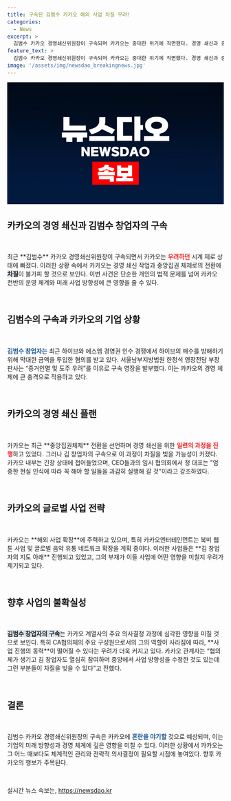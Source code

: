 ```yaml
---
title: 구속된 김범수 카카오 해외 사업 차질 우려!
categories:
  - News
excerpt: >
  김범수 카카오 경영쇄신위원장이 구속되며 카카오는 중대한 위기에 직면했다. 경영 쇄신과 중앙집권 체제 도입이 큰 타격을 입어 향후 해외 사업 진행에 많은 차질이 우려된다.
feature_text: >
  김범수 카카오 경영쇄신위원장이 구속되며 카카오는 중대한 위기에 직면했다. 경영 쇄신과 중앙집권 체제 도입이 큰 타격을 입어 향후 해외 사업 진행에 많은 차질이 우려된다.
image: '/assets/img/newsdao_breakingnews.jpg'
---
```


<p><img src="/assets/img/newsdao_breakingnews.jpg" alt="cryptoinkorea 속보" /></p>

<h2 data-ke-size="size26">카카오의 경영 쇄신과 김범수 창업자의 구속</h2>

<p data-ke-size="size16">&nbsp;</p>

<p data-ke-size="size16">최근 **김범수** 카카오 경영쇄신위원장이 구속되면서 카카오는 <b><span style="color: #ee2323;">우려하던</span></b> 시계 제로 상태에 빠졌다. 이러한 상황 속에서 카카오는 경영 쇄신 작업과 중앙집권 체제로의 전환에 <b><span style="background-color: #21538527;">차질</span></b>이 불가피 할 것으로 보인다. 이번 사건은 단순한 개인의 법적 문제를 넘어 카카오 전반의 운영 체계와 미래 사업 방향성에 큰 영향을 줄 수 있다.</p>

<p data-ke-size="size16">&nbsp;</p>

<h2 data-ke-size="size26">김범수의 구속과 카카오의 기업 상황</h2>

<p data-ke-size="size16">&nbsp;</p>

<p data-ke-size="size16"><b><span style="color: #1a5490;">김범수 창업자는</span></b> 최근 하이브와 에스엠 경영권 인수 경쟁에서 하이브의 매수를 방해하기 위해 막대한 금액을 투입한 혐의를 받고 있다. 서울남부지방법원 한정석 영장전담 부장판사는 “증거인멸 및 도주 우려”를 이유로 구속 영장을 발부했다. 이는 카카오의 경영 체제에 큰 충격으로 작용하고 있다.</p>

<p data-ke-size="size16">&nbsp;</p>

<h2 data-ke-size="size26">카카오의 경영 쇄신 플랜</h2>

<p data-ke-size="size16">&nbsp;</p>

<p data-ke-size="size16">카카오는 최근 **중앙집권체제** 전환을 선언하며 경영 쇄신을 위한 <b><span style="color: #ee2323;">일련의 과정을 진행</span></b>하고 있었다. 그러나 김 창업자의 구속으로 이 과정이 차질을 빚을 가능성이 커졌다. 카카오 내부는 긴장 상태에 접어들었으며, CEO들과의 임시 협의회에서 정 대표는 "엄중한 현실 인식에 따라 꼭 해야 할 일들을 과감히 실행해 갈 것"이라고 강조하였다.</p>

<p data-ke-size="size16">&nbsp;</p>

<h2 data-ke-size="size26">카카오의 글로벌 사업 전략</h2>

<p data-ke-size="size16">&nbsp;</p>

<p data-ke-size="size16">카카오는 **해외 사업 확장**에 주력하고 있으며, 특히 카카오엔터테인먼트는 북미 웹툰 사업 및 글로벌 음악 유통 네트워크 확장을 계획 중이다. 이러한 사업들은 **김 창업자의 지도 아래** 진행되고 있었고, 그의 부재가 이들 사업에 어떤 영향을 미칠지 우려가 제기되고 있다.</p>

<p data-ke-size="size16">&nbsp;</p>

<h2 data-ke-size="size26">향후 사업의 불확실성</h2>

<p data-ke-size="size16">&nbsp;</p>

<p data-ke-size="size16"><b><span style="background-color: #21538527;">김범수 창업자의 구속</span></b>는 카카오 계열사의 주요 의사결정 과정에 심각한 영향을 미칠 것으로 보인다. 특히 CA협의체의 주요 구성원으로서의 그의 역할이 사라짐에 따라, **사업 진행의 동력**이 떨어질 수 있다는 우려가 더욱 커지고 있다. 카카오 관계자는 “협의체가 생기고 김 창업자도 열심히 참여하며 중앙에서 사업 방향성을 수정한 것도 있는데 그런 부분들이 차질을 빚을 수 있다"고 전했다.</p>

<p data-ke-size="size16">&nbsp;</p>

<h2 data-ke-size="size26">결론</h2>

<p data-ke-size="size16">&nbsp;</p>

<p data-ke-size="size16">김범수 카카오 경영쇄신위원장의 구속은 카카오에 <b><span style="color: #1a5490;">혼란을 야기할</span></b> 것으로 예상되며, 이는 기업의 미래 방향성과 경영 체계에 깊은 영향을 미칠 수 있다. 이러한 상황에서 카카오는 그 어느 때보다도 체계적인 관리와 전략적 의사결정이 필요할 시점에 놓여있다. 향후 카카오의 행보가 주목된다.</p>

<p data-ke-size="size16">&nbsp;</p>
실시간 뉴스 속보는, <a href="https://newsdao.kr" rel="dofollow">https://newsdao.kr</a>


